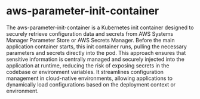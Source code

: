 # aws-parameter-init-container

The aws-parameter-init-container is a Kubernetes init container designed to securely retrieve configuration data and 
secrets from AWS Systems Manager Parameter Store or AWS Secrets Manager. Before the main application container starts, 
this init container runs, pulling the necessary parameters and secrets directly into the pod. This approach ensures that 
sensitive information is centrally managed and securely injected into the application at runtime, reducing the risk of 
exposing secrets in the codebase or environment variables. It streamlines configuration management in cloud-native 
environments, allowing applications to dynamically load configurations based on the deployment context or environment.
